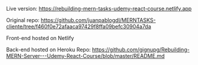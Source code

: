 Live version: https://rebuilding-mern-tasks-udemy-react-course.netlify.app

Original repo: https://github.com/juanpablogdl/MERNTASKS-cliente/tree/f460f0e72afaaca97429f8ffa09befc30904a7da

Front-end hosted on Netlify

Back-end hosted on Heroku
Repo: https://github.com/gignupg/Rebuilding-MERN-Server---Udemy-React-Course/blob/master/README.md

